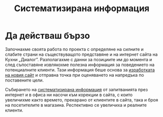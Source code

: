 ﻿---
layout: post
order: 5
rel: /about/kuhnidialog/analysis
service: /services/analysis
project: /portfolio/kuhnidialog
header: compact
display: subject cover
title: Систематизирана информация
description: Събирането на систематизирана информация от запитванията през интернет и в офиса ни насочи към корекции в сайта, с които увеличихме броя на посетители на уеб сайта и клиентите на фирмата.
---
# Да действаш бързо
Започнахме своята работа по проекта с определяне на силните и слабите страни на съществуващото представяне и на интернет сайта на Кухни „Диалог”. Разполагахме с данни за позициите им до момента и след съпоставяне извлякохме полезна информация за поведението на потенциалните клиенти. Тази информация беше основа за [изработката на новия сайт](./../../маркетинг/уеб-дизайн.html) и отправна точка при оценяването на напредъка по поставените цели.

Събирането на [систематизирана информация](./../../маркетинг/анализи.html) от запитванията през интернет и в офиса ни насочи към корекции в сайта, с които увеличихме както времето, прекарано от клиентите в сайта, така и броя на посетителите в магазина. Респективно се увеличиха и реалните клиенти. 